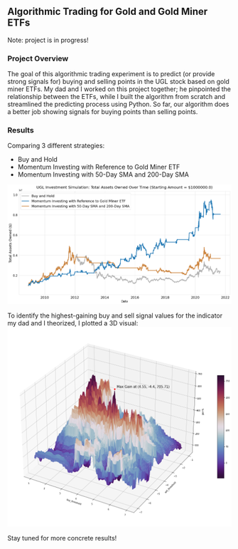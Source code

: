 ## Algorithmic Trading for Gold and Gold Miner ETFs

Note: project is in progress!

### Project Overview
The goal of this algorithmic trading experiment is to predict (or provide strong signals for) buying and selling points in the UGL stock based on gold miner ETFs. My dad and I worked on this project together; he pinpointed the relationship between the ETFs, while I built the algorithm from scratch and streamlined the predicting process using Python. So far, our algorithm does a better job showing signals for buying points than selling points.

### Results

Comparing 3 different strategies:
- Buy and Hold
- Momentum Investing with Reference to Gold Miner ETF
- Momentum Investing with 50-Day SMA and 200-Day SMA

<img src="images/Total Assets Owned Over Time v2.png?raw=true"/>

To identify the highest-gaining buy and sell signal values for the indicator my dad and I theorized, I plotted a 3D visual:
<img src="images/Strategy Involving GDX buy and sell thresholds.png?raw=true"/>

Stay tuned for more concrete results!
